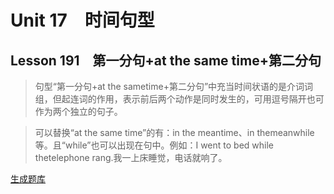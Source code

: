 ﻿ # Unit 17　时间句型
 ## Lesson 191　第一分句+at the same time+第二分句
 
> 句型“第一分句+at the sametime+第二分句”中充当时间状语的是介词词组，但起连词的作用，表示前后两个动作是同时发生的，可用逗号隔开也可作为两个独立的句子。

> 可以替换“at the same time”的有：in the meantime、in themeanwhile等。且“while”也可以出现在句中。例如：I went to bed while thetelephone rang.我一上床睡觉，电话就响了。


 [生成题库](./question/f191.json)